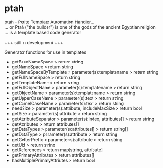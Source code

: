 # ptah
ptah - Petite Template Automation Handler...\
... or Ptah ("the builder") is one of the gods of the ancient Egyptian religion\
... is a template based code generator\
\
+++ still in development +++

Generator functions for use in templates

- getBaseNameSpace > return string
- getNameSpace > return string
- getNameSpaceByTemplate > parameter(s):templatename > return string
- getFullNameSpace > return string
- getTemplateName > return string
- getFullObjectName > parameter(s):templatename > return string
- getObjectName > parameter(s):templatename > return string
- getUpperCaseName > parameter(s):text > return string
- getCamelCaseName > parameter(s):text > return string
- needSize > parameter(s):attribute, includeMaxSize > return bool
- getSize > parameter(s):attribute > return string
- getAttributeSeparator > parameter(s):index, attributes[] > return string
- getAttributes > return attributes[]
- getDataTypes > parameter(s):attributes[] > return string[]
- getDataType > parameter(s):attribute > return string
- getGetterPrefix > parameter(s):attribute > return string
- getUid > return string
- getReferences > return map[string, attribute]
- getPrimaryAttributes > return attributes[]
- hasMultiplePrimaryAttriutes > return bool

